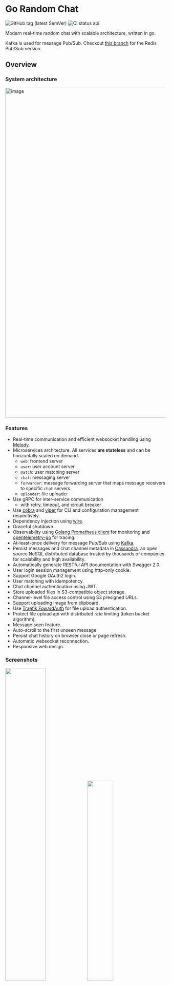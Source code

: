 # Go Random Chat
![GitHub tag (latest SemVer)](https://img.shields.io/github/v/tag/minghsu0107/go-random-chat?label=Version&sort=semver)
![CI status api](https://github.com/minghsu0107/go-random-chat/actions/workflows/docker-api-dev.yml/badge.svg)

Modern real-time random chat with scalable architecture, written in go. 

Kafka is used for message Pub/Sub. Checkout [this branch](https://github.com/minghsu0107/go-random-chat/tree/redis) for the Redis Pub/Sub version.

## Overview

### System architecture

<img width="1028" alt="image" src="https://user-images.githubusercontent.com/50090692/215413040-5f7bbe14-bc9e-40b9-861c-a882e381386e.png">

### Features
- Real-time communication and efficient websocket handling using [Melody](https://github.com/olahol/melody).
- Microservices architecture. All services **are stateless** and can be horizontally scaled on demand.
  - `web`: frontend server
  - `user`: user account server
  - `match`: user matching server
  - `chat`: messaging server
  - `forwarder`: message forwarding server that maps message receivers to specific `chat` servers
  - `uploader`: file uploader
- Use gRPC for inter-service communication
  - with retry, timeout, and circuit breaker
- Use [cobra](https://github.com/spf13/cobra) and [viper](https://github.com/spf13/viper) for CLI and configuration management respectively.
- Dependency injection using [wire](https://github.com/google/wire).
- Graceful shutdown.
- Observability using [Golang Prometheus client](https://github.com/prometheus/client_golang) for monitoring and [opentelemetry-go](https://github.com/open-telemetry/opentelemetry-go) for tracing.
- At-least-once delivery for message Pub/Sub using [Kafka](https://kafka.apache.org).
- Persist messages and chat channel metadata in [Cassandra](https://cassandra.apache.org), an open source NoSQL distributed database trusted by thousands of companies for scalability and high availability.
- Automatically generate RESTful API documentation with Swagger 2.0.
- User login session management using http-only cookie.
- Support Google OAuth2 login.
- User matching with idempotency.
- Chat channel authentication using JWT.
- Store uploaded files in S3-compatible object storage.
- Channel-level file access control using S3 presigned URLs.
- Support uploading image from clipboard.
- Use [Traefik FowardAuth](https://doc.traefik.io/traefik/middlewares/http/forwardauth/) for file upload authentication.
- Protect file upload api with distributed rate limiting (token bucket algorithm).
- Message seen feature.
- Auto-scroll to the first unseen message.
- Persist chat history on browser close or page refresh.
- Automatic websocket reconnection.
- Responsive web design.

### Screenshots
<img src="https://user-images.githubusercontent.com/50090692/202243227-022dfe85-c36c-49d0-a46d-7db1d2bae16f.png" alt="" data-canonical-src="https://user-images.githubusercontent.com/50090692/202243227-022dfe85-c36c-49d0-a46d-7db1d2bae16f.png" width="50%" height="50%" />

<img src="https://i.imgur.com/4ctofQv.png" alt="" data-canonical-src="https://i.imgur.com/4ctofQv.png" width="40%" height="40%" />

<img src="https://user-images.githubusercontent.com/50090692/157266585-90082195-0517-47a2-a1ef-20d72fa3a3e6.png" alt="" data-canonical-src="https://user-images.githubusercontent.com/50090692/157266585-90082195-0517-47a2-a1ef-20d72fa3a3e6.png" width="40%" height="40%" />

<img src="https://user-images.githubusercontent.com/50090692/156815192-11a251fb-32ee-4888-b79c-aa64c97b407d.png" alt="" data-canonical-src="https://user-images.githubusercontent.com/50090692/156815192-11a251fb-32ee-4888-b79c-aa64c97b407d.png" width="40%" height="40%" />

## Getting Started

Prerequisite:
- Docker-Compose v2
- Root permission

First, [create OAuth client ID credentials](https://developers.google.com/workspace/guides/create-credentials#web-application) and replace `USER_OAUTH_GOOGLE_CLIENTID` and `USER_OAUTH_GOOGLE_CLIENTSECRET` with your credentials in `run.sh`.

Example setting:

<img src="https://user-images.githubusercontent.com/50090692/207066730-cbfd869e-9658-46ea-94a9-c3c329cd5731.png" alt="" data-canonical-src="https://user-images.githubusercontent.com/50090692/207066730-cbfd869e-9658-46ea-94a9-c3c329cd5731.png" width="40%" height="40%" />

To run locally, execute the following command:
```bash
cd deployments
sudo ./run.sh add-host
./run.sh start
```
`run.sh add-host` needs root permission to alias `minio` to `localhost` in `/etc/hosts`.

Check cassandra connection:
```
docker exec deployments-cassandra-1 bash -c "cat /opt/bitnami/cassandra/logs/cassandra.log"
docker exec deployments-cassandra-1 bash -c "cqlsh -u ming -p cassandrapass"
```
This will spin up all services declared in `docker-compose.yaml`. Visit `http://localhost` and you will see the application home page.

Bucket `myfilebucket` will be created automatically on `minio` by `createbucket`. However, if `minio` is still initializing after 5 retries of `createbucket`, the bucket creation will fail. If this happens, please run the following command once `minio` is up and running:
```bash
docker restart deployments-createbucket-1
```

- Visit `http://localhost` for the application home page.
- Visit `http://localhost:8080` for Traefik dashboard.
- VIsit `http://localhost:9000` for Minio dashboard.
- Visit `http://localhost:9090` for Prometheus dashboard.
- Visit `http://localhost:16686` for Jaeger dashboard.
- Visit `http://localhost/api/<svc>/swagger/index.html` for API documentation, where `<svc>` could be `user`, `match`, `chat`, or `uploader`.

Example configuration: [config.example.yaml](configs/config.example.yaml).
## Deploy with SSL
A common scenario is that one deploys the application behind a reverse proxy with SSL termination. If that is your case, remember to correctly configure your proxy for websocket. For example, in Google Cloud Platform, for websocket traffic sent through a Google Cloud external HTTP(S) load balancer, the backend service timeout is interpreted as the maximum amount of time that a WebSocket connection can remain open, whether idle or not. Therefore, you may want to use a `timeoutSec` value larger than the default 30 seconds in your `BackendConfig`.
## Docker Tagging Rules
| Event          | Ref                        | Docker Tags                |
| -------------- | -------------------------- | -------------------------- |
| `pull_request` | `refs/pull/2/merge`        | `pr-2`                     |
| `push`         | `refs/heads/master`        | `master`                   |
| `push`         | `refs/heads/releases/v1`   | `releases-v1`              |
| `push tag`     | `refs/tags/v1.2.3`         | `v1.2.3`, `latest`         |
| `push tag`     | `refs/tags/v2.0.8-beta.67` | `v2.0.8-beta.67`, `latest` |

